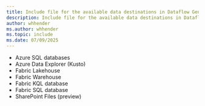 ```yaml
---
title: Include file for the available data destinations in Dataflow Gen2
description: Include file for the available data destinations in Dataflow Gen2
author: whhender
ms.author: whhender
ms.topic: include
ms.date: 07/09/2025
---
```

* Azure SQL databases
* Azure Data Explorer (Kusto)
* Fabric Lakehouse
* Fabric Warehouse
* Fabric KQL database
* Fabric SQL database
* SharePoint Files (preview)